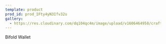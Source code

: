 ```yaml
---
template: product
prod_id: prod_IFty4yN3Ifv32u
gallery:
  - https://res.cloudinary.com/dq104qc4m/image/upload/v1606464958/craftsmanjohn_ueg0i3.jpg
---
```


Bifold Wallet

